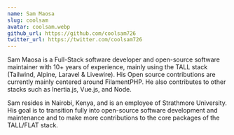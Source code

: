 ```yaml
---
name: Sam Maosa
slug: coolsam
avatar: coolsam.webp
github_url: https://github.com/coolsam726
twitter_url: https://twitter.com/coolsam726
---
```


Sam Maosa is a Full-Stack software developer and open-source software maintainer with 10+ years of experience, mainly using the TALL stack (Tailwind, Alpine, Laravel & Livewire). His Open source contributions are currently mainly centered around FilamentPHP. He also contributes to other stacks such as Inertia.js, Vue.js, and Node.

Sam resides in Nairobi, Kenya, and is an employee of Strathmore University. His goal is to transition fully into open-source software development and maintenance and to make more contributions to the core packages of the TALL/FLAT stack.

